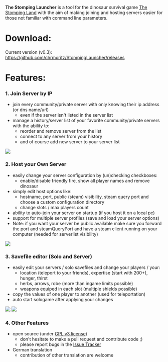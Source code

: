 **The Stomping Launcher** is a tool for the dinosaur survival game [The Stomping Land](http://www.thestompingland.com/) with the aim of making joining and hosting servers easier for those not familiar with command line parameters.

# Download: 

Current version (v0.3): https://github.com/chrmoritz/StompingLauncher/releases

# Features:

### 1. Join Server by IP
* join every community/private server with only knowing their ip address (or dns name/url)
  * even if the server isn't listed in the server list
* manage a history/server list of your favorite community/private servers with the ability to:
  * reorder and remove server from the list
  * connect to any server from your history
  * and of course add new server to your server list

![](https://github.com/chrmoritz/StompingLauncher/releases/download/0.1/sll2.png)


### 2. Host your Own Server
* easily change your server configuration by (un)checking checkboxes:
  * enable/disable friendly fire, show all player names and remove dinosaur
* simply edit host options like:
  * hostname, port, public (steam) visibility, steam query port and choose a custom configuration directory
  * change slots / max players count
* ability to auto-join your server on startup (if you host it on a local pc)
* support for multiple server profiles (save and load your server options)
* Note: if you want your server be public available make sure you forward the port and steamQueryPort and have a steam client running on your computer (needed for serverlist visibility)

![](https://github.com/chrmoritz/StompingLauncher/releases/download/0.1/sll1.png)

### 3. Savefile editor (Solo and Server)
* easily edit your servers / solo savefiles and change your players / your:
  * location (teleport to your friends), expertise (start with 200+), hunger, thirst
  * herbs, arrows, robe (more than ingame limits possible)
  * weapons equiped in each slot (multiple shields possible)
* copy the values of one player to another (used for teleportation)
* auto start sologame after applying your changes

 ![](https://github.com/chrmoritz/StompingLauncher/releases/download/0.1/sll3.png)
 ![](https://github.com/chrmoritz/StompingLauncher/releases/download/0.1/sll4.png)

### 4. Other Features
* open source (under [GPL v3 license](LICENCE.txt))
  * don't hesitate to make a pull request and contribute code ;)
  * please report bugs in the [Issue Tracker](https://github.com/chrmoritz/StompingLauncher/issues)
* German translation
  * contribution of other translation are welcome 
